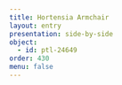 ```yaml
---
title: Hortensia Armchair
layout: entry
presentation: side-by-side
object:
  - id: ptl-24649
order: 430
menu: false
---
```

